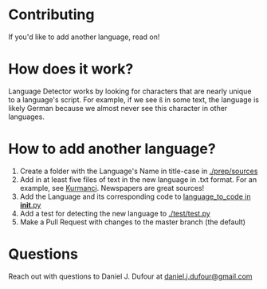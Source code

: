 # Contributing
If you'd like to add another language, read on!

# How does it work?
Language Detector works by looking for characters that are nearly unique to a language's script.  For example, if we see `ß` in some text, the language is likely German because we almost never see this character in other languages.

# How to add another language?
1) Create a folder with the Language's Name in title-case in [./prep/sources](https://github.com/DanielJDufour/language-detector/tree/master/language_detector/prep/sources)
2) Add in at least five files of text in the new language in .txt format. For an example, see [Kurmanci](https://github.com/DanielJDufour/language-detector/tree/master/language_detector/prep/sources/Kurmanci).  Newspapers are great sources!
3) Add the Language and its corresponding code to [language_to_code in __init__.py](https://github.com/DanielJDufour/language-detector/blob/master/language_detector/__init__.py#L9)
3) Add a test for detecting the new language to [./test/test.py](https://github.com/DanielJDufour/language-detector/blob/master/language_detector/tests/test.py)
5) Make a Pull Request with changes to the master branch (the default)

# Questions
Reach out with questions to Daniel J. Dufour at daniel.j.dufour@gmail.com
